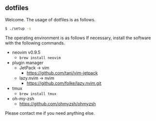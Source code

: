 ## dotfiles

Welcome.
The usage of dotfiles is as follows.

```bash
$ ./setup -s
```

The operating environment is as follows
If necessary, install the software with the following commands.

* neovim v0.9.5
    * `brew install neovim`
* plugin manager
    * JetPack → vim
        * https://github.com/tani/vim-jetpack
    * lazy.nvim → nvim
        * https://github.com/folke/lazy.nvim.git
* tmux
    * `brew install tmux`
* oh-my-zsh
    * https://github.com/ohmyzsh/ohmyzsh

Please contact me if you need anything else.

